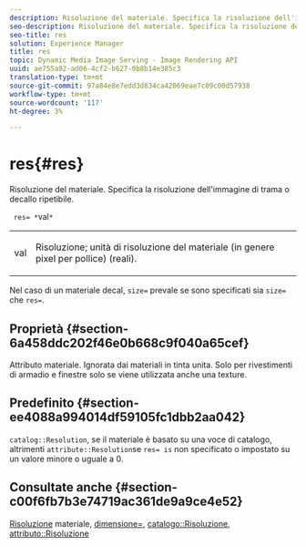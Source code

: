 ```yaml
---
description: Risoluzione del materiale. Specifica la risoluzione dell'immagine di trama o decallo ripetibile.
seo-description: Risoluzione del materiale. Specifica la risoluzione dell'immagine di trama o decallo ripetibile.
seo-title: res
solution: Experience Manager
title: res
topic: Dynamic Media Image Serving - Image Rendering API
uuid: ae755a92-ad06-4cf2-b627-0b8b14e385c3
translation-type: tm+mt
source-git-commit: 97a84e8e7edd3d834ca42069eae7c09c00d57938
workflow-type: tm+mt
source-wordcount: '117'
ht-degree: 3%

---
```



# res{#res}

Risoluzione del materiale. Specifica la risoluzione dell&#39;immagine di trama o decallo ripetibile.

` res= *`val`*`

<table id="simpletable_2004B804D46E43C090E59BBFF8144598"> 
 <tr class="strow"> 
  <td class="stentry"> <p> <span class="varname"> val  </span> </p> </td> 
  <td class="stentry"> <p>Risoluzione; unità di risoluzione del materiale (in genere pixel per pollice) (reali). </p> </td> 
 </tr> 
</table>

Nel caso di un materiale decal, `size=` prevale se sono specificati sia `size=` che `res=`.

## Proprietà {#section-6a458ddc202f46e0b668c9f040a65cef}

Attributo materiale. Ignorata dai materiali in tinta unita. Solo per rivestimenti di armadio e finestre solo se viene utilizzata anche una texture.

## Predefinito {#section-ee4088a994014df59105fc1dbb2aa042}

`catalog::Resolution`, se il materiale è basato su una voce di catalogo, altrimenti  `attribute::Resolution`se  `res= is` non specificato o impostato su un valore minore o uguale a 0.

## Consultate anche {#section-c00f6fb7b3e74719ac361de9a9ce4e52}

[Risoluzione](../../../../../ir-api/http-protocol/image-rendering-api-ref/c-ir-http-protocol-ref/c-ir-http-protocol-syntax-and-features/c-ir-vignettes/c-ir-material-resolution.md#concept-f60103c64e324e2cae78bd76dfb4de8b) materiale,  [dimensione=](../../../../../ir-api/http-protocol/image-rendering-api-ref/c-ir-http-protocol-ref/c-ir-http-protocol-command-reference/r-ir-http-size.md#reference-1220d6fbcde4479aba91de7adacdc988),  [catalogo::Risoluzione](../../../../../ir-api/material-cat/image-rendering-api-ref/c-ir-material-catalog/c-ir-material-data-reference/r-ir-resolution-dataref.md#reference-6a2d64c2d72b438fade58a3391569da7),  [attributo::Risoluzione](../../../../../ir-api/material-cat/image-rendering-api-ref/c-ir-material-catalog/c-ir-attributes-reference/r-ir-resolution.md#reference-09fe14e6bfbf4db6b7f4369fffecc806)
